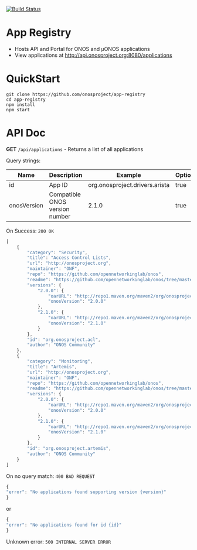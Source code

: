 [![Build Status](https://travis-ci.org/onosproject/app-registry.svg?branch=master)](https://travis-ci.org/onosproject/app-registry)

# App Registry 

  - Hosts API and Portal for ONOS and µONOS applications
  - View applications at http://api.onosproject.org:8080/applications
 
# QuickStart
```
git clone https://github.com/onosproject/app-registry
cd app-registry
npm install
npm start
```

# API Doc
**GET** `/api/applications` - Returns a list of all applications

Query strings:

| Name      | Description | Example | Optional |
| ----------- | ----------- | ----------- | ------- |
| id      | App ID  | org.onosproject.drivers.arista | true |
| onosVersion   | Compatible ONOS version number        | 2.1.0 | true |

On Success:
`200 OK` 
```js
[
    {
        "category": "Security",
        "title": "Access Control Lists",
        "url": "http://onosproject.org",
        "maintainer": "ONF",
        "repo": "https://github.com/opennetworkinglab/onos",
        "readme": "https://github.com/opennetworkinglab/onos/tree/master/apps/acl/README.md",
        "versions": {
            "2.0.0": {
                "oarURL": "http://repo1.maven.org/maven2/org/onosproject/onos-apps-acl-oar/2.0.0/onos-apps-acl-oar-2.0.0.oar",
                "onosVersion": "2.0.0"
            },
            "2.1.0": {
                "oarURL": "http://repo1.maven.org/maven2/org/onosproject/onos-apps-acl-oar/2.1.0/onos-apps-acl-oar-2.1.0.oar",
                "onosVersion": "2.1.0"
            }
        },
        "id": "org.onosproject.acl",
        "author": "ONOS Community"
    },
    {
        "category": "Monitoring",
        "title": "Artemis",
        "url": "http://onosproject.org",
        "maintainer": "ONF",
        "repo": "https://github.com/opennetworkinglab/onos",
        "readme": "https://github.com/opennetworkinglab/onos/tree/master/apps/artemis/README.md",
        "versions": {
            "2.0.0": {
                "oarURL": "http://repo1.maven.org/maven2/org/onosproject/onos-apps-artemis-oar/2.0.0/onos-apps-artemis-oar-2.0.0.oar",
                "onosVersion": "2.0.0"
            },
            "2.1.0": {
                "oarURL": "http://repo1.maven.org/maven2/org/onosproject/onos-apps-artemis-oar/2.1.0/onos-apps-artemis-oar-2.1.0.oar",
                "onosVersion": "2.1.0"
            }
        },
        "id": "org.onosproject.artemis",
        "author": "ONOS Community"
    }
]
```

On no query match:
`400 BAD REQUEST`
```js
{
"error": "No applications found supporting version {version}"
}
```
or
```js
{
"error": "No applications found for id {id}"
}
```

Unknown error:
`500 INTERNAL SERVER ERROR`

